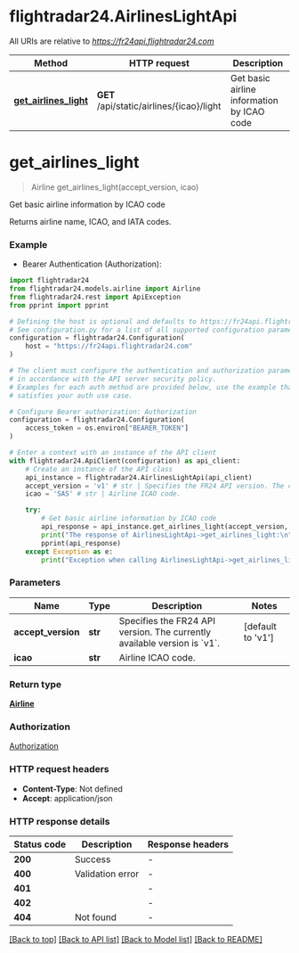 # flightradar24.AirlinesLightApi

All URIs are relative to *https://fr24api.flightradar24.com*

Method | HTTP request | Description
------------- | ------------- | -------------
[**get_airlines_light**](AirlinesLightApi.md#get_airlines_light) | **GET** /api/static/airlines/{icao}/light | Get basic airline information by ICAO code


# **get_airlines_light**
> Airline get_airlines_light(accept_version, icao)

Get basic airline information by ICAO code

Returns airline name, ICAO, and IATA codes.

### Example

* Bearer Authentication (Authorization):

```python
import flightradar24
from flightradar24.models.airline import Airline
from flightradar24.rest import ApiException
from pprint import pprint

# Defining the host is optional and defaults to https://fr24api.flightradar24.com
# See configuration.py for a list of all supported configuration parameters.
configuration = flightradar24.Configuration(
    host = "https://fr24api.flightradar24.com"
)

# The client must configure the authentication and authorization parameters
# in accordance with the API server security policy.
# Examples for each auth method are provided below, use the example that
# satisfies your auth use case.

# Configure Bearer authorization: Authorization
configuration = flightradar24.Configuration(
    access_token = os.environ["BEARER_TOKEN"]
)

# Enter a context with an instance of the API client
with flightradar24.ApiClient(configuration) as api_client:
    # Create an instance of the API class
    api_instance = flightradar24.AirlinesLightApi(api_client)
    accept_version = 'v1' # str | Specifies the FR24 API version. The currently available version is `v1`. (default to 'v1')
    icao = 'SAS' # str | Airline ICAO code.

    try:
        # Get basic airline information by ICAO code
        api_response = api_instance.get_airlines_light(accept_version, icao)
        print("The response of AirlinesLightApi->get_airlines_light:\n")
        pprint(api_response)
    except Exception as e:
        print("Exception when calling AirlinesLightApi->get_airlines_light: %s\n" % e)
```



### Parameters


Name | Type | Description  | Notes
------------- | ------------- | ------------- | -------------
 **accept_version** | **str**| Specifies the FR24 API version. The currently available version is &#x60;v1&#x60;. | [default to &#39;v1&#39;]
 **icao** | **str**| Airline ICAO code. | 

### Return type

[**Airline**](Airline.md)

### Authorization

[Authorization](../README.md#Authorization)

### HTTP request headers

 - **Content-Type**: Not defined
 - **Accept**: application/json

### HTTP response details

| Status code | Description | Response headers |
|-------------|-------------|------------------|
**200** | Success |  -  |
**400** | Validation error |  -  |
**401** |  |  -  |
**402** |  |  -  |
**404** | Not found |  -  |

[[Back to top]](#) [[Back to API list]](../README.md#documentation-for-api-endpoints) [[Back to Model list]](../README.md#documentation-for-models) [[Back to README]](../README.md)

